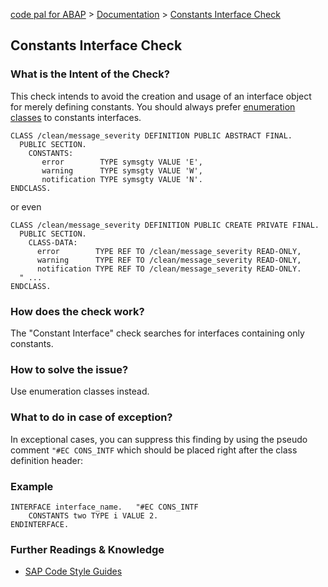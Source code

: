[code pal for ABAP](../../README.md) > [Documentation](../check_documentation.md) > [Constants Interface Check](constants-interface.md)

## Constants Interface Check

### What is the Intent of the Check?

This check intends to avoid the creation and usage of an interface object for merely defining constants.
You should always prefer [enumeration classes](https://github.com/SAP/styleguides/blob/master/clean-abap/CleanABAP.md#prefer-enumeration-classes-to-constants-interfaces) to constants interfaces.

```abap
CLASS /clean/message_severity DEFINITION PUBLIC ABSTRACT FINAL.
  PUBLIC SECTION.
    CONSTANTS:
       error        TYPE symsgty VALUE 'E',
       warning      TYPE symsgty VALUE 'W', 
       notification TYPE symsgty VALUE 'N'.
ENDCLASS.
```
or even
```abap
CLASS /clean/message_severity DEFINITION PUBLIC CREATE PRIVATE FINAL.
  PUBLIC SECTION.
    CLASS-DATA:
      error        TYPE REF TO /clean/message_severity READ-ONLY,
      warning      TYPE REF TO /clean/message_severity READ-ONLY,
      notification TYPE REF TO /clean/message_severity READ-ONLY.
  " ...
ENDCLASS.
```

### How does the check work?

The "Constant Interface" check searches for interfaces containing only constants.

### How to solve the issue?

Use enumeration classes instead.

### What to do in case of exception?

In exceptional cases, you can suppress this finding by using the pseudo comment `"#EC CONS_INTF` which should be placed right after the class definition header:

### Example

```abap
INTERFACE interface_name.   "#EC CONS_INTF
    CONSTANTS two TYPE i VALUE 2.
ENDINTERFACE.
```

### Further Readings & Knowledge

* [SAP Code Style Guides](https://github.com/SAP/styleguides/blob/master/clean-abap/CleanABAP.md#prefer-enumeration-classes-to-constants-interfaces)
